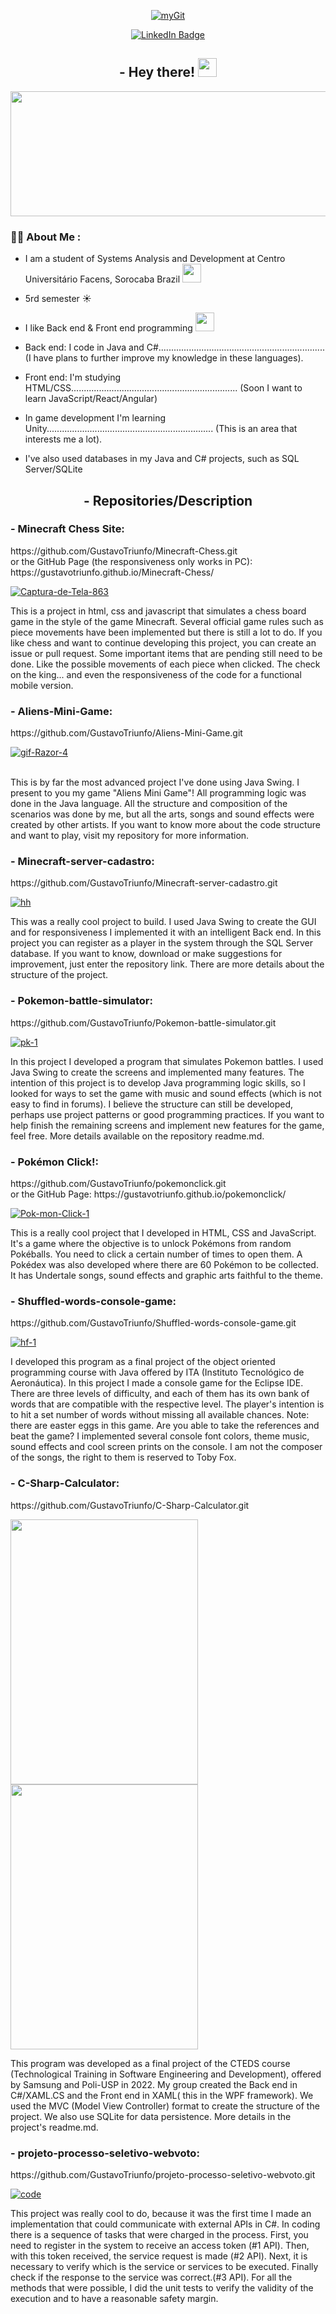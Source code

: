 <div id="header" align="center">
  
  <a href="https://imgbb.com/"><img src="https://i.ibb.co/kQxbFfR/myGit.gif" alt="myGit" border="0"></a>
  
</div>
<div id="badges" align="center">
  <a href="https://www.linkedin.com/in/gustavo-costa-de-andrade-7b255b20b/">
    <img src="https://img.shields.io/badge/LinkedIn-blue?style=for-the-badge&logo=linkedin&logoColor=white" alt="LinkedIn Badge"/>
  </a>
</div>
<h2 align="center">
    - Hey there! 
    <img src="https://media.giphy.com/media/hvRJCLFzcasrR4ia7z/giphy.gif" width="30px"/>
</h2>
   <div align="center">
  <img src="https://static.vecteezy.com/system/resources/previews/012/634/805/original/art-deco-outline-stroke-in-golden-color-for-classy-and-luxury-style-premium-vintage-line-art-design-element-free-png.png" width="600" height="200"/>
</div>


### :woman_technologist: About Me :
- I am a student of Systems Analysis and Development at Centro Universitário Facens, Sorocaba Brazil  <img src="https://www.worldatlas.com/r/w768/img/flag/br-flag.jpg" width="30">

- 5rd semester ☀

- I like Back end & Front end programming <img src="https://media.giphy.com/media/WUlplcMpOCEmTGBtBW/giphy.gif" width="30">

- Back end: I code in Java and C#..................................................................
(I have plans to further improve my knowledge in these languages).

- Front end: I'm studying HTML/CSS..................................................................
(Soon I want to learn JavaScript/React/Angular)

- In game development I'm learning Unity..................................................................
(This is an area that interests me a lot).

- I've also used databases in my Java and C# projects, such as SQL Server/SQLite
<h2 align="center">
    - Repositories/Description
</h2>

<h3 >
  - Minecraft Chess Site:
</h3>
https://github.com/GustavoTriunfo/Minecraft-Chess.git
<br> or the GitHub Page (the responsiveness only works in PC): https://gustavotriunfo.github.io/Minecraft-Chess/

<a href="https://ibb.co/JmYpBZV"><img src="https://i.ibb.co/xXngCZW/Captura-de-Tela-863.png" alt="Captura-de-Tela-863" border="0"></a>

This is a project in html, css and javascript that simulates a chess board game in the style of the game Minecraft. Several official game rules such as piece movements have been implemented but there is still a lot to do. If you like chess and want to continue developing this project, you can create an issue or pull request. Some important items that are pending still need to be done. Like the possible movements of each piece when clicked. The check on the king... and even the responsiveness of the code for a functional mobile version.

<h3 >
  - Aliens-Mini-Game:
</h3>
https://github.com/GustavoTriunfo/Aliens-Mini-Game.git

<a href="https://ibb.co/YDFVCZ3"><img src="https://i.ibb.co/PTvVLQN/gif-Razor-4.gif" alt="gif-Razor-4" border="0"></a><br /><a target='_blank' href='https://pt-br.imgbb.com/'></a><br />

This is by far the most advanced project I've done using Java Swing. I present to you my game "Aliens Mini Game"! All programming logic was done in the Java language. All the structure and composition of the scenarios was done by me, but all the arts, songs and sound effects were created by other artists. If you want to know more about the code structure and want to play, visit my repository for more information.
<h3 >
  - Minecraft-server-cadastro:
</h3>
https://github.com/GustavoTriunfo/Minecraft-server-cadastro.git

<a href="https://ibb.co/JqNnVGD"><img src="https://i.ibb.co/xYyhWBx/hh.png" alt="hh" border="0"></a>

This was a really cool project to build. I used Java Swing to create the GUI and for responsiveness I implemented it with an intelligent Back end. In this project you can register as a player in the system through the SQL Server database.
If you want to know, download or make suggestions for improvement, just enter the repository link. There are more details about the structure of the project.

<h3 >
  - Pokemon-battle-simulator:
</h3>
https://github.com/GustavoTriunfo/Pokemon-battle-simulator.git

<a href="https://ibb.co/HdpTBJv"><img src="https://i.ibb.co/Ry4TY5n/pk-1.gif" alt="pk-1" border="0"></a>

In this project I developed a program that simulates Pokemon battles. I used Java Swing to create the screens and implemented many features. The intention of this project is to develop Java programming logic skills, so I looked for ways to set the game with music and sound effects (which is not easy to find in forums). I believe the structure can still be developed, perhaps use project patterns or good programming practices. If you want to help finish the remaining screens and implement new features for the game, feel free. More details available on the repository readme.md.


<h3 >
  - Pokémon Click!:
</h3>
https://github.com/GustavoTriunfo/pokemonclick.git
<br> or the GitHub Page: https://gustavotriunfo.github.io/pokemonclick/

<a href="https://imgbb.com/"><img src="https://i.ibb.co/km5FPXb/Pok-mon-Click-1.gif" alt="Pok-mon-Click-1" border="0" /></a>

This is a really cool project that I developed in HTML, CSS and JavaScript. It's a game where the objective is to unlock Pokémons from random Pokéballs. You need to click a certain number of times to open them. A Pokédex was also developed where there are 60 Pokémon to be collected. It has Undertale songs, sound effects and graphic arts faithful to the theme.

<h3 >
  - Shuffled-words-console-game:
</h3>
https://github.com/GustavoTriunfo/Shuffled-words-console-game.git

<a href="https://ibb.co/2KBqTy2"><img src="https://i.ibb.co/cTdJj15/hf-1.jpg" alt="hf-1" border="0"></a>

I developed this program as a final project of the object oriented programming course with Java offered by ITA (Instituto Tecnológico de Aeronáutica). In this project I made a console game for the Eclipse IDE. There are three levels of difficulty, and each of them has its own bank of words that are compatible with the respective level. The player's intention is to hit a set number of words without missing all available chances. Note: there are easter eggs in this game. Are you able to take the references and beat the game? I implemented several console font colors, theme music, sound effects and cool screen prints on the console. I am not the composer of the songs, the right to them is reserved to Toby Fox.

<h3 >
  - C-Sharp-Calculator:
</h3>
https://github.com/GustavoTriunfo/C-Sharp-Calculator.git

<a href='https://www.linkpicture.com/view.php?img=LPic64038b3766fa1279389108'><img src='https://www.linkpicture.com/q/Calculadora-2022-12-14-11-38-31_Trim.gif' type='image' width="300" height="424"> <a href='https://www.linkpicture.com/view.php?img=LPic64038b3766fa1279389108'><img src='https://www.linkpicture.com/q/Calculadora-2022-12-14-11-30-41_Trim.gif' type='image' width="300" height="424"></a> </a>

This program was developed as a final project of the CTEDS course (Technological Training in Software Engineering and Development), offered by Samsung and Poli-USP in 2022. My group created the Back end in C#/XAML.CS and the Front end in XAML( this in the WPF framework). We used the MVC (Model View Controller) format to create the structure of the project. We also use SQLite for data persistence. More details in the project's readme.md.

<h3 >
  - projeto-processo-seletivo-webvoto:
</h3>
https://github.com/GustavoTriunfo/projeto-processo-seletivo-webvoto.git

<a href="https://ibb.co/5rR157f"><img src="https://i.ibb.co/JvsczhM/code.png" alt="code" border="0"></a>

This project was really cool to do, because it was the first time I made an implementation that could communicate with external APIs in C#. In coding there is a sequence of tasks that were charged in the process. First, you need to register in the system to receive an access token (#1 API). Then, with this token received, the service request is made (#2 API). Next, it is necessary to verify which is the service or services to be executed. Finally check if the response to the service was correct.(#3 API). For all the methods that were possible, I did the unit tests to verify the validity of the execution and to have a reasonable safety margin.
